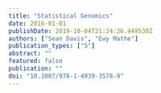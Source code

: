 ```yaml
---
title: "Statistical Genomics"
date: 2016-01-01
publishDate: 2019-10-04T21:24:26.449538Z
authors: ["Sean Davis", "Ewy Mathe"]
publication_types: ["5"]
abstract: ""
featured: false
publication: ""
doi: "10.1007/978-1-4939-3578-9"
---
```


